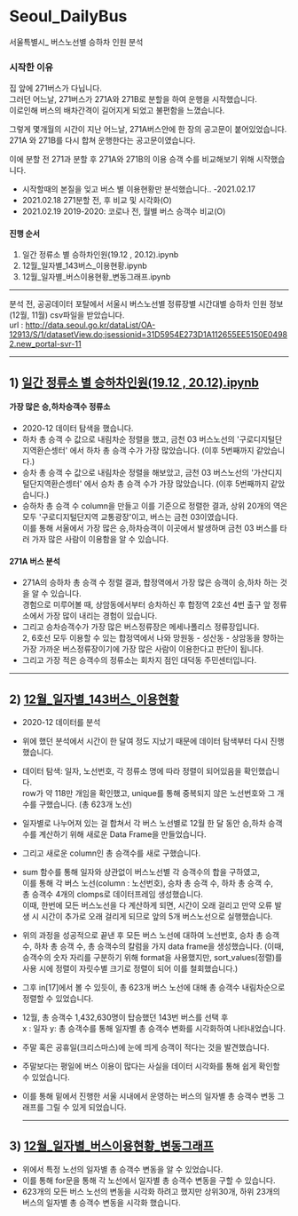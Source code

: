 # Seoul_DailyBus
서울특별시_ 버스노선별 승하차 인원 분석

### 시작한 이유  
집 앞에 271버스가 다닙니다.   
그러던 어느날, 271버스가 271A와 271B로 분할을 하여 운행을 시작했습니다.  
이로인해 버스의 배차간격이 길어지게 되었고 불편함을 느꼈습니다.  

그렇게 몇개월의 시간이 지난 어느날, 271A버스안에 한 장의 공고문이 붙어있었습니다.
271A 와 271B를 다시 합쳐 운행한다는 공고문이였습니다.

이에 분할 전 271과 분할 후 271A와 271B의 이용 승객 수를 비교해보기 위해 시작했습니다.

* 시작할때의 본질을 잊고 버스 별 이용현황만 분석했습니다.. -2021.02.17
* 2021.02.18 271분할 전, 후 비교 및 시각화(O)
* 2021.02.19 2019-2020: 코로나 전,  월별 버스 승객수 비교(O) 

#### 진행 순서
1) 일간 정류소 별 승하차인원(19.12 , 20.12).ipynb
2) 12월_일자별_143버스_이용현황.ipynb
3) 12월_일자별_버스이용현황_변동그래프.ipynb

---- 
     
분석 전, 공공데이터 포탈에서 서울시 버스노선별 정류장별 시간대별 승하차 인원 정보 (12월, 11월) csv파일을 받았습니다.   
url : http://data.seoul.go.kr/dataList/OA-12913/S/1/datasetView.do;jsessionid=31D5954E273D1A112655EE5150E04982.new_portal-svr-11 

----
   
## 1) [일간 정류소 별 승하차인원(19.12 , 20.12).ipynb](https://github.com/heonsooo/Bus_Stations/blob/main/%EC%9D%BC%EA%B0%84%20%EC%A0%95%EB%A5%98%EC%86%8C%20%EB%B3%84%20%EC%8A%B9%ED%95%98%EC%B0%A8%EC%9D%B8%EC%9B%90(19.12%20%2C%2020.12).ipynb)  
#### 가장 많은 승,하차승객수 정류소  
- 2020-12  데이터 탐색을 했습니다.  
- 하차 총 승객 수 값으로 내림차순 정렬을 했고, 금천 03 버스노선의 '구로디지털단지역환슨셍터' 에서 하차 총 승객 수가 가장 많았습니다. (이후 5번째까지 같았습니다.)  
- 승차 총 승객 수 값으로 내림차순 정렬을 해보았고, 금천 03 버스노선의 '가산디지털단지역환슨셍터' 에서 승차 총 승객 수가 가장 많았습니다. (이후 5번째까지 같았습니다.)  
- 승하차 총 승객 수 column을 만들고 이를 기준으로 정렬한 결과, 상위 20개의 역은 모두 '구로디지털단지역 교통광장'이고, 버스는 금천 03이였습니다.  
  이를 통해 서울에서 가장 많은 승,하차승객이 이곳에서 발생하며 금천 03 버스를 타러 가자 많은 사람이 이용함을 알 수 있습니다.    
     
#### 271A 버스 분석  
- 271A의 승하차 총 승객 수 정렬 결과, 합정역에서 가장 많은 승객이 승,하차 하는 것을 알 수 있습니다.  
  경험으로 미루어볼 때, 상암동에서부터 승차하신 후 합정역 2호선 4번 출구 앞 정류소에서 가장 많이 내리는 경험이 있습니다.  
- 그리고 승차승객수가 가장 많은 버스정류장은 메세나폴리스 정류장입니다.  
  2, 6호선 모두 이용할 수 있는 합정역에서 나와 망원동 - 성산동 - 상암동을 향하는 가장 가까운 버스정류장이기에 가장 많은 사람이 이용한다고 판단이 됩니다.  
- 그리고 가장 적은 승객수의 정류소는 회차지 점인 대덕동 주민센터입니다.  
    
     
-----
## 2) [12월_일자별_143버스_이용현황](https://github.com/heonsooo/Bus_Stations/blob/main/12%EC%9B%94_%EC%9D%BC%EC%9E%90%EB%B3%84_143%EB%B2%84%EC%8A%A4_%EC%9D%B4%EC%9A%A9%ED%98%84%ED%99%A9.ipynb)     
  
- 2020-12 데이터를 분석  
- 위에 했던 분석에서 시간이 한 달여 정도 지났기 때문에 데이터 탐색부터 다시 진행했습니다.  
- 데이터 탐색: 일자, 노선번호, 각 정류소 명에 따라 정렬이 되어있음을 확인했습니다.    
  row가 약 118만 개임을 확인했고, unique를 통해 중복되지 않은 노선번호와 그 개수를 구했습니다. (총 623개 노선)      
- 일자별로 나누어져 있는 걸 합쳐서 각 버스 노선별로 12월 한 달 동안 승,하차 승객수를 계산하기 위해 새로운 Data Frame을 만들었습니다.       
- 그리고 새로운 column인 총 승객수를 새로 구했습니다.       
- sum 함수를 통해 일자와 상관없이 버스노선별 각 승객수의 합을 구하였고,  
  이를 통해 각 버스 노선(column : 노선번호), 승차 총 승객 수, 하차 총 승객 수,     
  총 승객수 4개의 clomps로 데이터프레임 생성했습니다.  
  이때, 한번에 모든 버스노선을 다 계산하게 되면, 시간이 오래 걸리고 만약 오류 발생 시 시간이 추가로 오래 걸리게 되므로 앞의 5개 버스노선으로 실행했습니다.        
-  위의 과정을 성공적으로 끝낸 후 모든 버스 노선에 대하여 노선번호, 승차 총 승객 수, 하차 총 승객 수, 총 승객수의 칼럼을 가지 data frame을 생성했습니다. 
   (이때, 승객수의 숫자 자리를 구분하기 위해 format을 사용했지만, sort_values(정렬)를 사용 시에 정렬이 자릿수별 크기로 정렬이 되어 이를 철회했습니다.)      
-  그후 in[17]에서 볼 수 있듯이, 총 623개 버스 노선에 대해 총 승객수 내림차순으로 정렬할 수 있었습니다.      
-  12월, 총 승객수 1,432,630명이 탑승했던 143번 버스를 선택 후      
   x : 일자 y: 총 승객수를 통해 일자별 총 승객수 변화를 시각화하여 나타내었습니다.      
- 주말 혹은 공휴일(크리스마스)에 눈에 띄게 승객이 적다는 것을 발견했습니다.    
- 주말보다는 평일에 버스 이용이 많다는 사실을 데이터 시각화를 통해 쉽게 확인할 수 있었습니다.
   
   
- 이를 통해 밑에서 진행한 서울 시내에서 운영하는 버스의 일자별 총 승객수 변동 그래프를 그릴 수 있게 되었습니다.
   
   
   ----
## 3) [12월_일자별_버스이용현황_변동그래프](https://github.com/heonsooo/Bus_Stations/blob/main/12%EC%9B%94_%EC%9D%BC%EC%9E%90%EB%B3%84_%EB%B2%84%EC%8A%A4%EC%9D%B4%EC%9A%A9%ED%98%84%ED%99%A9_%EB%B3%80%EB%8F%99%EA%B7%B8%EB%9E%98%ED%94%84.ipynb)    

- 위에서 특정 노선의 일자별 총 승객수 변동을 알 수 있었습니다.  
- 이를 통해 for문을 통해 각 노선에서 일자별 총 승객수 변동을 구할 수 있습니다.  
- 623개의 모든 버스 노선의 변동을 시각화 하려고 했지만 상위30개, 하위 23개의 버스의 일자별 총 승객수 변동을 시각화 했습니다.  
